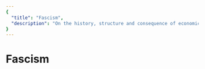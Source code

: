 ```yaml
---
{
  "title": "Fascism",
  "description": "On the history, structure and consequence of economic fascism Towards Liberty is an archive of knowledge about Bitcoin, Economics and Natural Law."
}
---
```


# Fascism 
